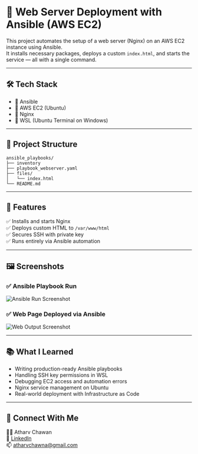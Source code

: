 # 🔧 Web Server Deployment with Ansible (AWS EC2)

This project automates the setup of a web server (Nginx) on an AWS EC2 instance using Ansible.  
It installs necessary packages, deploys a custom `index.html`, and starts the service — all with a single command.

---

## 🛠 Tech Stack

- 🔹 Ansible
- 🔹 AWS EC2 (Ubuntu)
- 🔹 Nginx
- 🔹 WSL (Ubuntu Terminal on Windows)

---

## 📁 Project Structure

```
ansible_playbooks/
├── inventory
├── playbook_webserver.yaml
├── files/
│   └── index.html
└── README.md
```

---

## 🚀 Features

✅ Installs and starts Nginx  
✅ Deploys custom HTML to `/var/www/html`  
✅ Secures SSH with private key  
✅ Runs entirely via Ansible automation

---

## 🖼 Screenshots

### ✅ Ansible Playbook Run
![Ansible Run Screenshot](https://i.imgur.com/x1YLVOS.png)

### ✅ Web Page Deployed via Ansible
![Web Output Screenshot](https://i.imgur.com/TvT8zOr.png)


---

## 📚 What I Learned

- Writing production-ready Ansible playbooks
- Handling SSH key permissions in WSL
- Debugging EC2 access and automation errors
- Nginx service management on Ubuntu
- Real-world deployment with Infrastructure as Code

---

## 🔗 Connect With Me

👨‍💻 Atharv Chawan  
🔗 [LinkedIn](https://www.linkedin.com/in/atharv-chawan-ab01152a7/)  
📫 atharvchawna@gmail.com  
